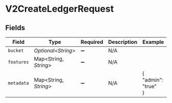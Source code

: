 # V2CreateLedgerRequest


## Fields

| Field                  | Type                   | Required               | Description            | Example                |
| ---------------------- | ---------------------- | ---------------------- | ---------------------- | ---------------------- |
| `bucket`               | *Optional\<String>*    | :heavy_minus_sign:     | N/A                    |                        |
| `features`             | Map\<String, *String*> | :heavy_minus_sign:     | N/A                    |                        |
| `metadata`             | Map\<String, *String*> | :heavy_minus_sign:     | N/A                    | {<br/>"admin": "true"<br/>} |